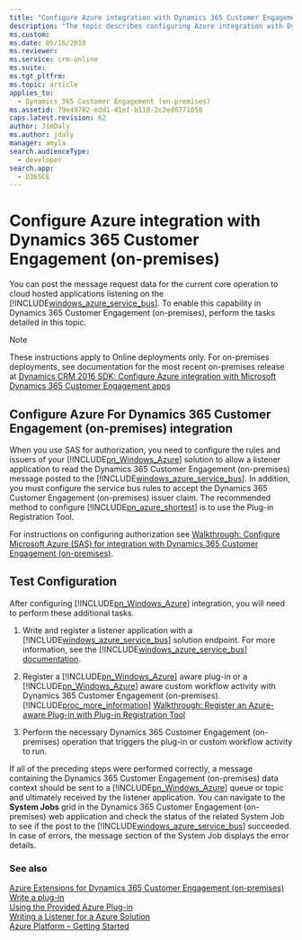 ```yaml
---
title: "Configure Azure integration with Dynamics 365 Customer Engagement (on-premises) (Developer Guide for Dynamics 365 Customer Engagement (on-premises)) | MicrosoftDocs"
description: "The topic describes configuring Azure integration with Dynamics 365 Customer Engagement (on-premises)."
ms.custom: 
ms.date: 05/16/2018
ms.reviewer: 
ms.service: crm-online
ms.suite: 
ms.tgt_pltfrm: 
ms.topic: article
applies_to: 
  - Dynamics 365 Customer Engagement (on-premises)
ms.assetid: 79e49782-edd1-41ef-b110-2c2ed0771058
caps.latest.revision: 62
author: JimDaly
ms.author: jdaly
manager: amyla
search.audienceType: 
  - developer
search.app: 
  - D365CE
---
```

# Configure Azure integration with Dynamics 365 Customer Engagement (on-premises)

You can post the message request data for the current core operation to cloud hosted applications listening on the [!INCLUDE[windows_azure_service_bus](../includes/windows-azure-service-bus.md)]. To enable this capability in Dynamics 365 Customer Engagement (on-premises), perform the tasks detailed in this topic.  

> [!NOTE]
> These instructions apply to Online deployments only. For on-premises deployments, see documentation for the most recent on-premises release at [Dynamics CRM 2016 SDK: Configure Azure integration with Microsoft Dynamics 365 Customer Engagement apps](https://msdn.microsoft.com/library/gg309340.aspx)
  

<a name="bkmk_configureappfabric"></a>
   
## Configure Azure For Dynamics 365 Customer Engagement (on-premises) integration

When you use SAS for authorization, you need to configure the rules and issuers of your [!INCLUDE[pn_Windows_Azure](../includes/pn-windows-azure.md)] solution to allow a listener application to read the Dynamics 365 Customer Engagement (on-premises) message posted to the [!INCLUDE[windows_azure_service_bus](../includes/windows-azure-service-bus.md)]. In addition, you must configure the service bus rules to accept the Dynamics 365 Customer Engagement (on-premises) issuer claim. The recommended method to configure [!INCLUDE[pn_azure_shortest](../includes/pn-azure-shortest.md)] is to use the Plug-in Registration Tool.  
  
For instructions on configuring authorization see [Walkthrough: Configure Microsoft Azure (SAS) for integration with Dynamics 365 Customer Engagement (on-premises)](walkthrough-configure-azure-sas-integration.md).  

## Test Configuration

After configuring [!INCLUDE[pn_Windows_Azure](../includes/pn-windows-azure.md)] integration, you will need to perform these additional tasks.  
  
1. Write and register a listener application with a [!INCLUDE[windows_azure_service_bus](../includes/windows-azure-service-bus.md)] solution endpoint. For more information, see the [!INCLUDE[windows_azure_service_bus](../includes/windows-azure-service-bus.md)] [documentation](https://azure.microsoft.com/documentation/articles/service-bus-fundamentals-hybrid-solutions/).  
  
2. Register a [!INCLUDE[pn_Windows_Azure](../includes/pn-windows-azure.md)] aware plug-in or a [!INCLUDE[pn_Windows_Azure](../includes/pn-windows-azure.md)] aware custom workflow activity with Dynamics 365 Customer Engagement (on-premises). [!INCLUDE[proc_more_information](../includes/proc-more-information.md)] [Walkthrough: Register an Azure-aware Plug-in with Plug-in Registration Tool](walkthrough-register-azure-aware-plug-in-using-plug-in-registration-tool.md)  
  
3. Perform the necessary Dynamics 365 Customer Engagement (on-premises) operation that triggers the plug-in or custom workflow activity to run.  
  
If all of the preceding steps were performed correctly, a message containing the Dynamics 365 Customer Engagement (on-premises) data context should be sent to a [!INCLUDE[pn_Windows_Azure](../includes/pn-windows-azure.md)] queue or topic and ultimately received by the listener application. You can navigate to the **System Jobs** grid in the Dynamics 365 Customer Engagement (on-premises) web application and check the status of the related System Job to see if the post to the [!INCLUDE[windows_azure_service_bus](../includes/windows-azure-service-bus.md)] succeeded. In case of errors, the message section of the System Job displays the error details.  
 
  
<!-- 
The following information is for on-premises only.
TODO: Review and add back relevant content when a v9 on-premise release ships

<a name="bkmk_obtain"></a>

## Get a public certificate

[!INCLUDE[pn_CRM_Online](../includes/pn-crm-online.md)] users can download a public certificate from the web application by going to **Settings** > **Customizations** > **Developer Resources**. On that page, click the **Download Certificate** link below **Microsoft Azure Issuer Certificate** to download and save the public certificate. In addition, write down the issuer name because you’ll need it later.  
  
For [!INCLUDE[pn_crm_shortest](../includes/pn-crm-shortest.md)] on-premises and IFD installations, you can purchase a private certificate from an issuing authority. Import the certificate file into the Personal\Certificates store on your computer using the certificate [!INCLUDE[pn_Microsoft_Management_Console](../includes/pn-microsoft-management-console.md)] snap-in. Next, export a public key file of your certificate in Base64 format. This public certificate will be used in the next task. For more information, see the MMC Help.  
  
[!INCLUDE[cc_sdk_onpremises_note](../includes/cc-sdk-onpremises-note.md)]

<a name="bkmk_configurecrm"></a>

## Configure Dynamics 365 Customer Engagement (on-premises) for Azure integration
  
For [!INCLUDE[pn_crm_shortest](../includes/pn-crm-shortest.md)] on-premises and IFD deployments, configuring the server for [!INCLUDE[pn_Windows_Azure](../includes/pn-windows-azure.md)] integration involves storing the public certificate in the Dynamics 365 Customer Engagement (on-premises) configuration database and setting the proper security access to the certificate so Dynamics 365 Customer Engagement (on-premises) can read it. [!INCLUDE[pn_CRM_Online](../includes/pn-crm-online.md)] comes pre-configured to work with [!INCLUDE[pn_Windows_Azure](../includes/pn-windows-azure.md)].
  
> [!IMPORTANT]
>  For the [!INCLUDE[pn_crm_shortest](../includes/pn-crm-shortest.md)] and [!INCLUDE[windows_azure_service_bus](../includes/windows-azure-service-bus.md)] integration feature to work, the Dynamics 365 Customer Engagement (on-premises) asynchronous service must have access to the Internet through the server’s firewall. The server where the Asynchronous Service role is installed must be exposed to the Internet, and the account that the service runs under must have Internet access. Only outbound connections on ports 80 and 443 are required. Inbound connection access is not required. Use the Windows Firewall control panel to enable outbound connections for the `CrmAsyncService.exe` application located on the server in the `%PROGRAMFILES%\Microsoft Dynamics CRM\Server\bin` folder.   -->
  

  
### See also

[Azure Extensions for Dynamics 365 Customer Engagement (on-premises)](azure-extensions.md)<br />
[Write a plug-in](/powerapps/developer/common-data-service/write-plug-in)<br />
[Using the Provided Azure Plug-in](work-data-azure-solution.md)<br />
[Writing a Listener for a Azure Solution](write-listener-application-azure-solution.md)<br />
[Azure Platform – Getting Started](http://www.microsoft.com/windowsazure/learn/get-started/)
